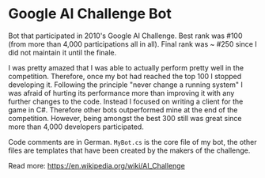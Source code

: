 Google AI Challenge Bot
=======================

Bot that participated in 2010's Google AI Challenge. Best rank was #100 (from more than 4,000 participations all in all). Final rank was ~ #250 since I did not maintain it until the finale.

I was pretty amazed that I was able to actually perform pretty well in the competition. Therefore, once my bot had reached the top 100 I stopped developing it. Following the principle "never change a running system" I was afraid of hurting its performance more than improving it with any further changes to the code. Instead I focused on writing a client for the game in C#. Therefore other bots outperformed mine at the end of the competition. However, being amongst the best 300 still was great since more than 4,000 developers participated.

Code comments are in German. `MyBot.cs` is the core file of my bot, the other files are templates that have been created by the makers of the challenge.

Read more: https://en.wikipedia.org/wiki/AI_Challenge
